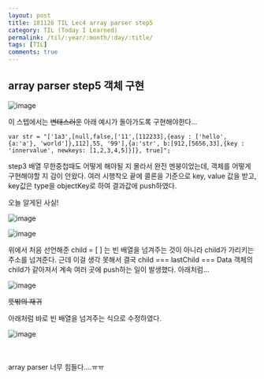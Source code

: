 ```yaml
---
layout: post
title: 181126 TIL Lec4 array parser step5 
category: TIL (Today I Learned)
permalink: /til/:year/:month/:day/:title/
tags: [TIL]
comments: true
---
```


## array parser step5 객체 구현 

![image](https://user-images.githubusercontent.com/40848630/49025304-a9e21580-f1de-11e8-9b9f-6228e309cec3.png)

이 스텝에서는 ~~변태스러운~~ 아래 예시가 돌아가도록 구현해야한다... 

```text
var str = "['1a3',[null,false,['11',[112233],{easy : ['hello', {a:'a'}, 'world']},112],55, '99'],{a:'str', b:[912,[5656,33],{key : 'innervalue', newkeys: [1,2,3,4,5]}]}, true]";
```

step3 배열 무한중첩때도 어떻게 해야될 지 몰라서 완전 멘붕이었는데, 객체를 어떻게 구현해야할 지 감이 안왔다. 여러 시행착오 끝에 콜론을 기준으로 key, value 값을 받고, key값은 type을 objectKey로 하여 결과값에 push하였다. 

오늘 알게된 사실!  

![image](https://user-images.githubusercontent.com/40848630/49025519-3b518780-f1df-11e8-9a71-f36687ca4804.png)


![image](https://user-images.githubusercontent.com/40848630/49025494-2a087b00-f1df-11e8-95c9-a34bc5b69435.png)


위에서 처음 선언해준 child = [ ] 는 빈 배열을 넘겨주는 것이 아니라 child가 가리키는 주소를 넘겨준다. 근데 이걸 생각 못해서 결국 child === lastChild === Data 객체의 child가 같아져서 계속 여러 곳에 push하는 일이 발생했다. 아래처럼...

![image](https://user-images.githubusercontent.com/40848630/49025876-e95d3180-f1df-11e8-80dc-517f614a97c9.png)

~~뜻밖의 재귀~~

아래처럼 바로 빈 배열을 넘겨주는 식으로 수정하였다. 

![image](https://user-images.githubusercontent.com/40848630/49026044-3d681600-f1e0-11e8-8577-a169c6c239f0.png)

<br>
<br>
array parser 너무 힘들다....ㅠㅠ 